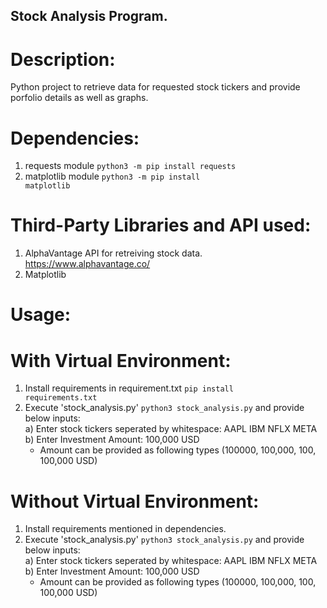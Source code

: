 ## Stock Analysis Program.

# Description:

Python project to retrieve data for requested stock tickers and provide porfolio details as well as graphs.

# Dependencies:

1. requests module <code>python3 -m pip install requests</code>
2. matplotlib module <code>python3 -m pip install matplotlib</code>

# Third-Party Libraries and API used:

1. AlphaVantage API for retreiving stock data. https://www.alphavantage.co/
2. Matplotlib

# Usage:

# With Virtual Environment:
1. Install requirements in requirement.txt <code>pip install requirements.txt</code>
2. Execute 'stock_analysis.py' <code>python3 stock_analysis.py</code> and provide below inputs:<br/>
   a) Enter stock tickers seperated by whitespace: AAPL IBM NFLX META<br/>
   b) Enter Investment Amount: 100,000 USD<br/>
      - Amount can be provided as following types (100000, 100,000, 100, 100,000 USD)<br/>

# Without Virtual Environment:
1. Install requirements mentioned in dependencies.
2. Execute 'stock_analysis.py' <code>python3 stock_analysis.py</code> and provide below inputs:<br/>
   a) Enter stock tickers seperated by whitespace: AAPL IBM NFLX META<br/>
   b) Enter Investment Amount: 100,000 USD<br/>
      - Amount can be provided as following types (100000, 100,000, 100, 100,000 USD)<br/>
  
